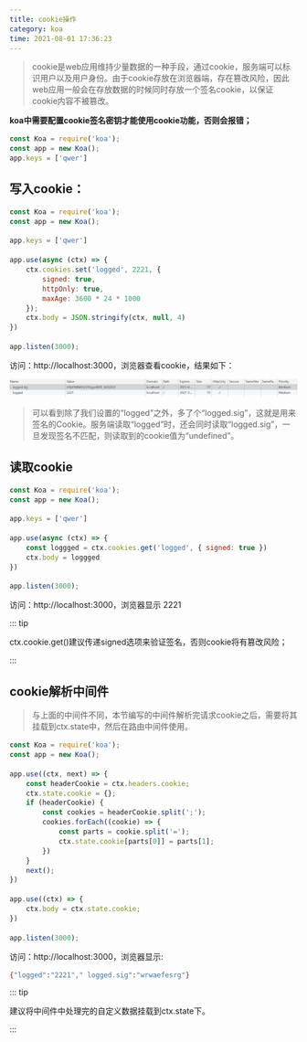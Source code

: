 ```yaml
---
title: cookie操作
category: koa
time: 2021-08-01 17:36:23
---
```


> cookie是web应用维持少量数据的一种手段，通过cookie，服务端可以标识用户以及用户身份。由于cookie存放在浏览器端，存在篡改风险，因此web应用一般会在存放数据的时候同时存放一个签名cookie，以保证cookie内容不被篡改。

**koa中需要配置cookie签名密钥才能使用cookie功能，否则会报错；**

```javascript
const Koa = require('koa');
const app = new Koa();
app.keys = ['qwer']
```

## 写入cookie：

```javascript
const Koa = require('koa');
const app = new Koa();

app.keys = ['qwer']

app.use(async (ctx) => {
    ctx.cookies.set('logged', 2221, {
        signed: true,
        httpOnly: true,
        maxAge: 3600 * 24 * 1000
    });
    ctx.body = JSON.stringify(ctx, null, 4)
})

app.listen(3000);
```

访问：http://localhost:3000，浏览器查看cookie，结果如下：

![image-20210801172617428](assets/image-20210801172617428.png)

> 可以看到除了我们设置的“logged”之外，多了个“logged.sig”，这就是用来签名的Cookie。服务端读取“logged”时，还会同时读取“logged.sig”，一旦发现签名不匹配，则读取到的cookie值为“undefined”。

## 读取cookie

```javascript
const Koa = require('koa');
const app = new Koa();

app.keys = ['qwer']

app.use(async (ctx) => {
    const loggged = ctx.cookies.get('logged', { signed: true })
    ctx.body = loggged
})

app.listen(3000);
```

访问：http://localhost:3000，浏览器显示 2221

::: tip

ctx.cookie.get()建议传递signed选项来验证签名，否则cookie将有篡改风险；

:::

## cookie解析中间件

> 与上面的中间件不同，本节编写的中间件解析完请求cookie之后，需要将其挂载到ctx.state中，然后在路由中间件使用。

```javascript
const Koa = require('koa');
const app = new Koa();

app.use((ctx, next) => {
    const headerCookie = ctx.headers.cookie;
    ctx.state.cookie = {};
    if (headerCookie) {
        const cookies = headerCookie.split(';');
        cookies.forEach((cookie) => {
            const parts = cookie.split('=');
            ctx.state.cookie[parts[0]] = parts[1];
        })
    }
    next();
})

app.use((ctx) => {
    ctx.body = ctx.state.cookie;
})

app.listen(3000);
```

访问：http://localhost:3000，浏览器显示:

```bash
{"logged":"2221"," logged.sig":"wrwaefesrg"}
```

::: tip

建议将中间件中处理完的自定义数据挂载到ctx.state下。

:::
